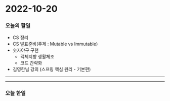 2022-10-20
==========

### 오늘의 할일
* CS 정리
* CS 발표준비(주제 : Mutable vs Immutable)
* 숫자야구 구현
    * 객체지향 생활체조
    * 코드 간략화
* 김영한님 강의 (스프링 핵심 원리 - 기본편)

<hr/>
<hr/>

### 오늘 한일